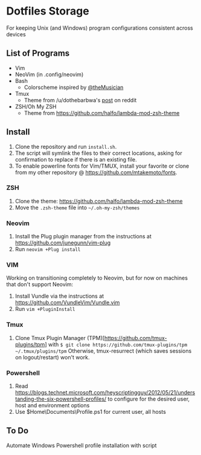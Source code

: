 Dotfiles Storage 
====================
For keeping Unix (and Windows) program configurations consistent across devices

## List of Programs
* Vim
* NeoVim (in .config/neovim)
* Bash
  * Colorscheme inspired by [@theMusician](https://github.com/theMusician)
* Tmux
  * Theme from /u/dothebarbwa's [post](https://www.reddit.com/r/unixporn/comments/3cn5gi/tmux_is_my_wm_on_os_x/) on reddit
* ZSH/Oh My ZSH
  * Theme from https://github.com/halfo/lambda-mod-zsh-theme
  
## Install
1. Clone the repository and run ```install.sh```.  
2. The script will symlink the files to their correct locations, asking for confirmation to replace if there is an existing file.
3. To enable powerline fonts for Vim/TMUX, install your favorite or clone from my other repository @ https://github.com/mtakemoto/fonts.

### ZSH
1. Clone the theme: https://github.com/halfo/lambda-mod-zsh-theme
2. Move the ```.zsh-theme``` file into ```~/.oh-my-zsh/themes```

### Neovim
1. Install the Plug plugin manager from the instructions at https://github.com/junegunn/vim-plug
2. Run ```neovim +Plug install```

### VIM 
Working on transitioning completely to Neovim, but for now on machines that don't support Neovim:
1. Install Vundle via the instructions at https://github.com/VundleVim/Vundle.vim
2. Run ```vim +PluginInstall```

### Tmux
1. Clone Tmux Plugin Manager (TPM)[https://github.com/tmux-plugins/tpm] with
```$ git clone https://github.com/tmux-plugins/tpm ~/.tmux/plugins/tpm```
Otherwise, tmux-resurrect (which saves sessions on logout/restart) won't work.  

### Powershell
1. Read https://blogs.technet.microsoft.com/heyscriptingguy/2012/05/21/understanding-the-six-powershell-profiles/ to configure for the desired user, host and environment options
2. Use $Home\Documents\Profile.ps1 for current user, all hosts

## To Do
Automate Windows Powershell profile installation with script
